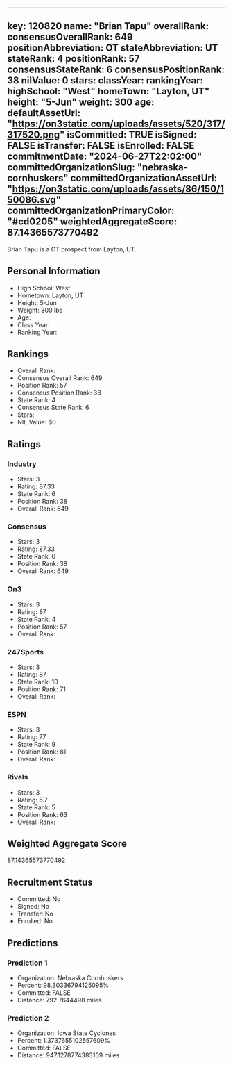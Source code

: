 ---
  key: 120820
  name: "Brian Tapu"
  overallRank: 
  consensusOverallRank: 649
  positionAbbreviation: OT
  stateAbbreviation: UT
  stateRank: 4
  positionRank: 57
  consensusStateRank: 6
  consensusPositionRank: 38
  nilValue: 0
  stars: 
  classYear: 
  rankingYear: 
  highSchool: "West"
  homeTown: "Layton, UT"
  height: "5-Jun"
  weight: 300
  age: 
  defaultAssetUrl: "https://on3static.com/uploads/assets/520/317/317520.png"
  isCommitted: TRUE
  isSigned: FALSE
  isTransfer: FALSE
  isEnrolled: FALSE
  commitmentDate: "2024-06-27T22:02:00"
  committedOrganizationSlug: "nebraska-cornhuskers"
  committedOrganizationAssetUrl: "https://on3static.com/uploads/assets/86/150/150086.svg"
  committedOrganizationPrimaryColor: "#cd0205"
  weightedAggregateScore: 87.14365573770492
  ---
  
  Brian Tapu is a OT prospect from Layton, UT.
  
  ## Personal Information
  - High School: West
  - Hometown: Layton, UT
  - Height: 5-Jun
  - Weight: 300 lbs
  - Age: 
  - Class Year: 
  - Ranking Year: 
  
  ## Rankings
  - Overall Rank: 
  - Consensus Overall Rank: 649
  - Position Rank: 57
  - Consensus Position Rank: 38
  - State Rank: 4
  - Consensus State Rank: 6
  - Stars: 
  - NIL Value: $0
  
  ## Ratings
  
  ### Industry
  - Stars: 3
  - Rating: 87.33
  - State Rank: 6
  - Position Rank: 38
  - Overall Rank: 649
  
  ### Consensus
  - Stars: 3
  - Rating: 87.33
  - State Rank: 6
  - Position Rank: 38
  - Overall Rank: 649
  
  ### On3
  - Stars: 3
  - Rating: 87
  - State Rank: 4
  - Position Rank: 57
  - Overall Rank: 
  
  ### 247Sports
  - Stars: 3
  - Rating: 87
  - State Rank: 10
  - Position Rank: 71
  - Overall Rank: 
  
  ### ESPN
  - Stars: 3
  - Rating: 77
  - State Rank: 9
  - Position Rank: 81
  - Overall Rank: 
  
  ### Rivals
  - Stars: 3
  - Rating: 5.7
  - State Rank: 5
  - Position Rank: 63
  - Overall Rank: 
  
  ## Weighted Aggregate Score
  87.14365573770492
  
  ## Recruitment Status
  - Committed: No
  - Signed: No
  - Transfer: No
  - Enrolled: No
  
  
  
  ## Predictions
  
  ### Prediction 1
  - Organization: Nebraska Cornhuskers
  - Percent: 98.30336794125095%
  - Committed: FALSE
  - Distance: 792.7644498 miles
  
  ### Prediction 2
  - Organization: Iowa State Cyclones
  - Percent: 1.3737655102557609%
  - Committed: FALSE
  - Distance: 947.1278774383169 miles
  